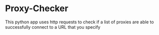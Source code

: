 # Proxy-Checker
This python app uses http requests to check if a list of proxies are able to successfully connect to a URL that you specify
